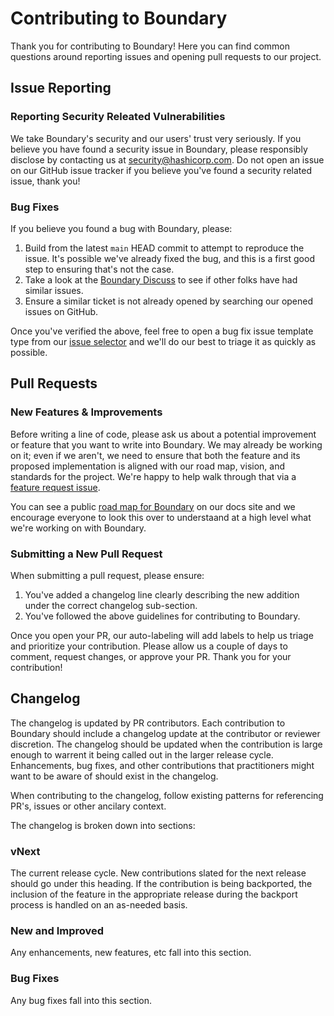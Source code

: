 # Contributing to Boundary

Thank you for contributing to Boundary! Here you can find common questions around reporting issues and opening
pull requests to our project.

## Issue Reporting
### Reporting Security Releated Vulnerabilities

We take Boundary's security and our users' trust very seriously. If you believe you have found a security issue 
in Boundary, please responsibly disclose by contacting us at security@hashicorp.com. Do not open an issue on 
our GitHub issue tracker if you believe you've found a security related issue, thank you!

### Bug Fixes

If you believe you found a bug with Boundary, please:

1. Build from the latest `main` HEAD commit to attempt to reproduce the issue. It's possible we've already fixed
the bug, and this is a first good step to ensuring that's not the case.
1. Take a look at the [Boundary Discuss](https://discuss.hashicorp.com/c/boundary/50) to see if other folks have had
similar issues.
1. Ensure a similar ticket is not already opened by searching our opened issues on GitHub.


Once you've verified the above, feel free to open a bug fix issue template type from our [issue selector](https://github.com/hashicorp/boundary/issues/new/choose)
and we'll do our best to triage it as quickly as possible. 

## Pull Requests

### New Features & Improvements

Before writing a line of code, please ask us about a potential improvement or feature that you want to write into Boundary. We may already be working on it; even if we aren't, we need to ensure that both the feature and its proposed implementation is aligned with our road map, vision, and standards for the project. We're happy to help walk through that via a [feature request issue](https://github.com/hashicorp/boundary/issues/new/choose).

You can see a public [road map for Boundary](https://github.com/hashicorp/boundary/issues/new/choose) on our docs site and we encourage
everyone to look this over to understaand at a high level what we're working on with Boundary.

### Submitting a New Pull Request

When submitting a pull request, please ensure:

1. You've added a changelog line clearly describing the new addition under the correct changelog sub-section.
1. You've followed the above guidelines for contributing to Boundary.

Once you open your PR, our auto-labeling will add labels to help us triage and prioritize your contribution. Please
allow us a couple of days to comment, request changes, or approve your PR. Thank you for your contribution!

## Changelog

The changelog is updated by PR contributors. Each contribution to Boundary should include a changelog update at the contributor or reviewer discretion. 
The changelog should be updated when the contribution is large enough to warrent it being called out in the larger release cycle. Enhancements, bug fixes,
and other contributions that practitioners might want to be aware of should exist in the changelog. 

When contributing to the changelog, follow existing patterns for referencing PR's, issues or other ancilary context.

The changelog is broken down into sections:

### vNext

The current release cycle. New contributions slated for the next release should go under this heading. If the contribution is being backported,
the inclusion of the feature in the appropriate release during the backport process is handled on an as-needed basis. 

### New and Improved

Any enhancements, new features, etc fall into this section. 

### Bug Fixes

Any bug fixes fall into this section.



